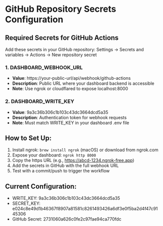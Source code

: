 # GitHub Repository Secrets Configuration

## Required Secrets for GitHub Actions

Add these secrets in your GitHub repository:
Settings → Secrets and variables → Actions → New repository secret

### 1. DASHBOARD_WEBHOOK_URL
- **Value**: https://your-public-url/api/webhook/github-actions
- **Description**: Public URL where your dashboard backend is accessible
- **Note**: Use ngrok or cloudflared to expose localhost:8000

### 2. DASHBOARD_WRITE_KEY
- **Value**: 9a3c36b306c1b103c43dc3664dcd5a35
- **Description**: Authentication token for webhook requests
- **Note**: Must match WRITE_KEY in your dashboard .env file

## How to Set Up:

1. Install ngrok: `brew install ngrok` (macOS) or download from ngrok.com
2. Expose your dashboard: `ngrok http 8000`
3. Copy the https URL (e.g., https://abcd-1234.ngrok-free.app)
4. Add the secrets in GitHub with the full webhook URL
5. Test with a commit/push to trigger the workflow

## Current Configuration:
- WRITE_KEY: 9a3c36b306c1b103c43dc3664dcd5a35
- SECRET_KEY: e024c8e49d1b46367f8907a81581c8261493426a6df3e0f5ba2d4f47c9145306
- GitHub Secret: 2731060a626c0fe2c97fae94ca770fdc
